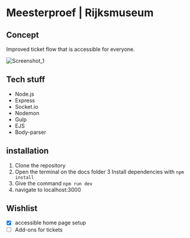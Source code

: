 # Meesterproef | Rijksmuseum
## Concept
Improved ticket flow that is accessible for everyone.

![Screenshot_1](https://user-images.githubusercontent.com/43336468/82735265-a7ec0a80-9d20-11ea-988b-e10be4c1fec8.png)


## Tech stuff
- Node.js
- Express
- Socket.io
- Nodemon
- Gulp
- EJS
- Body-parser

## installation
  1. Clone the repository
  2. Open the terminal on the docs folder
  3 Install dependencies with `npm install`
  3. Give the command `npm run dev`
  4. navigate to localhost:3000

## Wishlist 
- [x] accessible home page setup
- [ ] Add-ons for tickets
